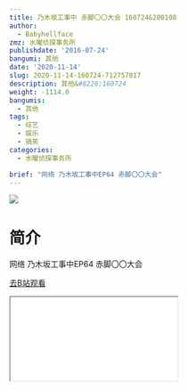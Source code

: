 ```yaml
---
title: 乃木坂工事中 赤脚〇〇大会 160724&200108
author:
  - Babyhellface
zmz: 水曜侦探事务所
publishdate: '2016-07-24'
bangumi: 其他
date: '2020-11-14'
slug: 2020-11-14-160724-712757817
description: 其他&#8226;160724
weight: -1114.0
bangumis:
  - 其他
tags:
  - 综艺
  - 娱乐
  - 搞笑
categories:
  - 水曜侦探事务所

brief: "网络 乃木坂工事中EP64 赤脚〇〇大会"
---
```

![](https://raw.githubusercontent.com/tcgriffith/owaraisite/master/static/tmpimg/39c5b2a7578968ca0bad61987e830fb985bfa8f4.jpg.480.jpg)
# 简介  
网络
乃木坂工事中EP64 赤脚〇〇大会  

[去B站观看](https://www.bilibili.com/video/av712757817/)
<div class ="resp-container"><iframe class="testiframe" src="//player.bilibili.com/player.html?aid=712757817"", scrolling="no", allowfullscreen="true" > </iframe></div> 
